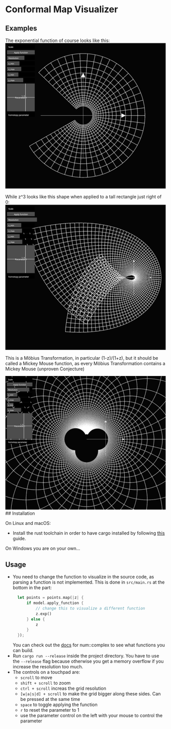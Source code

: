 # Conformal Map Visualizer

## Examples

The exponential function of course looks like this:
![exp(z)](/examples/exponential.png)

While z^3 looks like this shape when applied to a tall rectangle just right of 0:
![z^3](/examples/z^3.png)

This is a Möbius Transformation, in particular (1-z)/(1+z), but it should be called
a Mickey Mouse function, as every Möbius Transformation contains a Mickey Mouse 
(unproven Conjecture)

![mickey_mouse](/examples/mickey_mouse.png)## Installation

On Linux and macOS:
* Install the rust toolchain in order to have cargo installed by following
  [this](https://www.rust-lang.org/tools/install) guide.

On Windows you are on your own...

## Usage
* You need to change the function to visualize in the source code, as parsing a function is not implemented. This is done in `src/main.rs` at the bottom in the part:
  ```rust
    let points = points.map(|z| {
        if model.apply_function {
            // change this to visualize a different function
            z.exp()
        } else {
            z
        }
    });
  ```
  You can check out the [docs](https://docs.rs/num/0.4.0/num/complex/struct.Complex.html) for num::complex to see what functions you can build.
* Run `cargo run --release` inside the project directory. You have to use
  the `--release` flag because otherwise you get a memory overflow if you
  increase the resolution too much.
* The controls on a touchpad are:
    * `scroll` to move
    * `shift + scroll` to zoom
    * `ctrl + scroll` increas the grid resolution 
    * `[w|a|s|d] + scroll` to make the grid bigger along these sides.
      Can be pressed at the same time
    * `space` to toggle applying the function
    * `r` to reset the parameter to 1
    * use the parameter control on the left with your mouse to control the parameter


